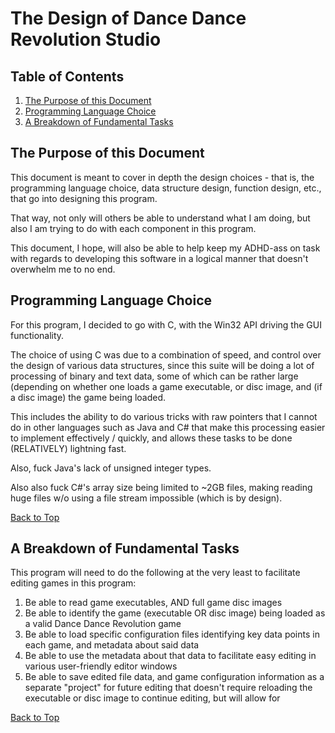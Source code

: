 
# The Design of Dance Dance Revolution Studio
## Table of Contents
1. [The Purpose of this Document](#the-purpose-of-this-document)
2. [Programming Language Choice](#programming-language-choice)
3. [A Breakdown of Fundamental Tasks](#a-breakdown-of-fundamental-tasks)

## The Purpose of this Document
This document is meant to cover in depth the design choices - that is, the programming language choice, data structure design, function design, etc., that go into designing this program.  

That way, not only will others be able to understand what I am doing, but also I am trying to do with each component in this program.  

This document, I hope, will also be able to help keep my ADHD-ass on task with regards to developing this software in a logical manner that doesn't overwhelm me to no end.

## Programming Language Choice
For this program, I decided to go with C, with the Win32 API driving the GUI functionality.  

The choice of using C was due to a combination of speed, and control over the design of various data structures, since this suite will be doing a lot of processing of binary and text data, some of which can be rather large (depending on whether one loads a game executable, or disc image, and (if a disc image) the game being loaded.  

This includes the ability to do various tricks with raw pointers that I cannot do in other languages such as Java and C# that make this processing easier to implement effectively / quickly, and allows these tasks to be done (RELATIVELY) lightning fast.  

Also, fuck Java's lack of unsigned integer types. 

Also also fuck C#'s array size being limited to ~2GB files, making reading huge files w/o using a file stream impossible (which is by design).

[Back to Top](#table-of-contents)

## A Breakdown of Fundamental Tasks
This program will need to do the following at the very least to facilitate editing games in this program:

1. Be able to read game executables, AND full game disc images
2. Be able to identify the game (executable OR disc image) being loaded as a valid Dance Dance Revolution game
3. Be able to load specific configuration files identifying key data points in each game, and metadata about said data
4. Be able to use the metadata about that data to facilitate easy editing in various user-friendly editor windows
5. Be able to save edited file data, and game configuration information as a separate "project" for future editing that doesn't require reloading the executable or disc image to continue editing, but will allow for 

[Back to Top](#table-of-contents)
